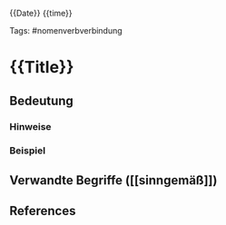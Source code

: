 
{{Date}} {{time}}


Tags: #nomenverbverbindung 

# {{Title}}


## Bedeutung


### Hinweise


### Beispiel



## Verwandte Begriffe  ([[sinngemäß]])


## References
